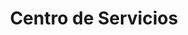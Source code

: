 ---
title: "Centro de Servicios"
url: /escazu/centro-de-servicios/
shop: reparación de automóviles
---